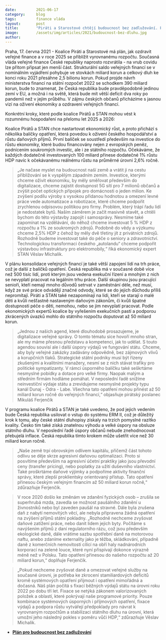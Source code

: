 ```yaml
---
date:         2021-06-17
category:     blog
tags:         finance vláda
layout:       post
title:        "Piráti a Starostové chtějí budoucnost bez zadlužování. Představili plán, jak do roku 2025 zachránit veřejné finance"
image:        /assets/img/articles/2021/budoucnost-bez-dluhu.jpg
author:       
---
```



Praha, 17. června 2021 - Koalice Piráti a Starostové má plán, jak ozdravit veřejné finance a v roce 2025 se přiblížit vyrovnanému rozpočtu. Současná vláda veřejné finance České republiky naprosto rozvrátila - na vrub covidu lze přitom připsat jen menší část. Strukturální saldo veřejných financí se v nominálním vyjádření pohybuje ve stovkách miliard korun a celkový dluh ke konci roku 2021 přesáhne 2,5 bilionu korun. Pokud projde návrh ministerstva financí na státní rozpočet 2022 se schodkem 390 miliard korun, bude to znamenat, že Česká republika bude pravděpodobně jedinou zemí v EU, a možná i na světě, která bude mít větší deficit dva roky po pandemii než v jejím průběhu. V zájmu českých občanů přicházíme s jasnou vizí na oživení ekonomiky a ozdravení veřejných financí. 

Konkrétní kroky, které podle koalice Pirátů a STAN mohou vést k rozumnému hospodaření na přelomu let 2025 a 2026:

Koalice Pirátů a STAN chce nastartovat ekonomický růst, a proto přichází s několika balíčky opatření, která povedou k oživení českého hospodářství a růstu daňových příjmů. První balíček se soustředí především na investice do růstu ekonomiky, které budou financovány nejen z evropských peněz, podnícením soukromých investic, ale i ze státního rozpočtu. Očekáváme, že každých dodatečně investovaných 100 miliard přinese dodatečné 1% růstu HDP navíc k očekávanému reálnému růstu na průměrné úrovni 2,6% ročně.

> „Je načase myslet na budoucnost naší země a vrátit ji na cestu přibližování se k vyspělým západním zemím. Investice, kterými chceme oživit ekonomiku, by měly směřovat především do digitalizace, chceme zajistit dostupnost 5G sítí pro 7 milionů občanů a zvýšit počet optických přípojek pro domácnosti o jeden milion. Ke zvýšení podílu výroby s vysokou přidanou hodnotou a omezení levné práce vede automatizace a robotizace, které chceme podpořit zrychlenou odpisovou politikou pro firmy. Problém, který trápí řadu lidí je nedostatek bytů. Naším záměrem je začít masivně stavět, a chtěli bychom do této výstavby zapojit i samosprávy. Nesmíme také zapomínat na vzdělávání, do něhož chceme investovat 5 % HDP z rozpočtu a 1% ze soukromých zdrojů. Podobně do vědy a výzkumu chceme 2,5% HDP z čehož by měly dvě třetiny jít z privátních zdrojů. Rozhodně budeme investovat také do péče o seniory a zdravotnictví. Technologickou transformaci českého „autolandu“ chceme podpořit výstavbou infrastruktury pro elektromobily,“ říká ekonomický expert STAN Věslav Michalik.


V plánu konsolidace veřejných financí je také větší zapojení lidí na trh práce, což je další z balíčků opatření. Česká republika má v současné době více než 500 tisíc lidí, proti kterým jsou vedena exekuční řízení a mnohým z nich se nevyplatí pracovat na legálním trhu práce. Další skupinou jsou pracující senioři, kteří nemají mnoho důvodů setrvat v zaměstnání déle, než musí, když ze své práce odvádějí značné odvody, které se do jejich důchodu příliš nepromítají. Piráti a STAN také nezapomínají na lidi, kteří se starají o malé děti  a kvůli nešťastně nastaveným daňovým zákonům, či kvůli špatné dostupnosti péče o děti, nemohou, nebo se jim nevyplatí pracovat. Podle ekonomických expertů koalice by vyřešením exekučních pastí a podporou zkrácených úvazků mohlo do státního rozpočtu doputovat až 50 miliard korun. 

> „Jednou z našich agend, které dlouhodobě prosazujeme, je digitalizace veřejné správy. O tomto tématu sice hovoří mnoho stran, ale my máme přesnou představu a kompetenci, jak to udělat. S touto agendou souvisí ale i další úspory výdajů ve fungování státu. Chceme, aby byly veřejné zakázky zadávány odpovědně, bez zájmových vlivů a korupčních tlaků. Strategické státní podniky musí být řízeny zkušenými a kvalitními manažery, nesmí se z nich stávat trafiky pro politické sympatizanty. V rámci úsporného balíčku také seškrtáme nesmyslné pobídky a dotace pro velké firmy. Naopak malým a středním firmám hodláme pomáhat. V neposlední řadě snížíme neinvestiční výdaje státu a zrevidujeme nesmyslné projekty typu kanál Dunaj - Odra - Labe. Všechna tato opatření mohou přinést až 50 miliard korun ročně do veřejných financí,“ objasňuje pirátský poslanec Mikuláš Ferjenčík

V programu koalice Pirátů a STAN je také uvedeno, že pod jejich vedením bude Česká republika usilovat o vstup do systému ERM II, což je důležitý krok k tomu, aby české státní dluhopisy získaly na trzích pomyslné razítko kvality. Česko tím také získá znatelnou výhodu a velké úspory na obsluze státního dluhu. V neposlední řadě úspory občanů nebude znehodnocovat přebujelá inflace. Česká republika tímto krokem může ušetřit více než 30 miliard korun ročně. 

> „Naše země trpí obrovským odlivem kapitálu, přičemž část tohoto odlivu se děje skrze agresivní daňovou optimalizaci. Proto si posvítíme především na agresivní účetní praktiky jako jsou převodní ceny (transfer pricing), nebo poplatky za užití duševního vlastnictví. Také proškrtáme daňové výjimky a podpoříme aktivity finanční správy, které zlepší proklientsky orientovaný přístup. Tato opatření přinesou českým veřejným financím až 50 miliard korun ročně,“ zdůrazňuje Ferjenčík.


> V roce 2020 došlo ke změnám ve zdanění fyzických osob – zrušila se superhrubá mzda, zavedla se možnost paušálního zdanění u živnostníků nebo byl zaveden paušál na stravné. Dále byla zrušena daň z nabytí nemovitých věcí, ale nebyla připravena žádná opatření na zvýšení příjmů státní pokladny. „Rozhodně nechceme zvyšovat daňové zatížení práce, nebo danit lidem jejich byty. Počítáme s navýšením příjmů z daní regulatorního rázu, což jsou především ekologické daně, dále vrátíme sazbu spotřební daně na motorovou naftu, anebo zdaníme externality jako je těžba, skládkování, případně daně z komerčních nemovitostí cílící na obří haly nadnárodních korporací na zelené louce, které nyní přispívají dokonce výrazně méně než v Polsku. Tato opatření přinesou do našeho rozpočtu až 20 miliard korun,“ doplňuje Ferjenčík.

> „Pokud nechceme zvyšovat daně a omezovat veřejné služby na současné úrovni, je potřeba ke zkrocení stamiliardových deficitů kromě systémových opatření přijmout i opatření mimořádná a dočasná. Náš plán počítá s fixací běžných výdajů státu na úrovni roku 2022 po dobu tří let. Fixace se netýká zákonem valorizovaných položek a oblastí, které pokrývají naše programové priority. Pouze kombinace systémových úsporných i příjmových opatření, fixace výdajů a podpora růstu vytvářejí předpoklady pro návrat k vyrovnaným rozpočtům a stabilizaci státního dluhu na úrovni, která umožní jeho následný pokles v poměru vůči HDP,“ zdůrazňuje Věslav Michalik.

* **[Plán pro budoucnost bez zadlužování](https://www.pirati.cz/assets/pdfKonsolidace_finál_LMK_2.pdf)**
